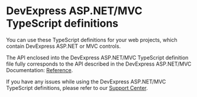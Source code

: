 # DevExpress ASP.NET/MVC TypeScript definitions

You can use these TypeScript definitions for your web projects, which contain
DevExpress ASP.NET or MVC controls.

The API enclosed into the DevExpress ASP.NET/MVC TypeScript definition file
fully corresponds to the API described in the DevExpress ASP.NET/MVC
Documentation:
[Reference](https://documentation.devexpress.com/#AspNet/DevExpressWebScripts).

If you have any issues while using the DevExpress ASP.NET/MVC TypeScript
definitions, please refer to our [Support
Center](https://www.devexpress.com/Support/Center/Question/List/1).
